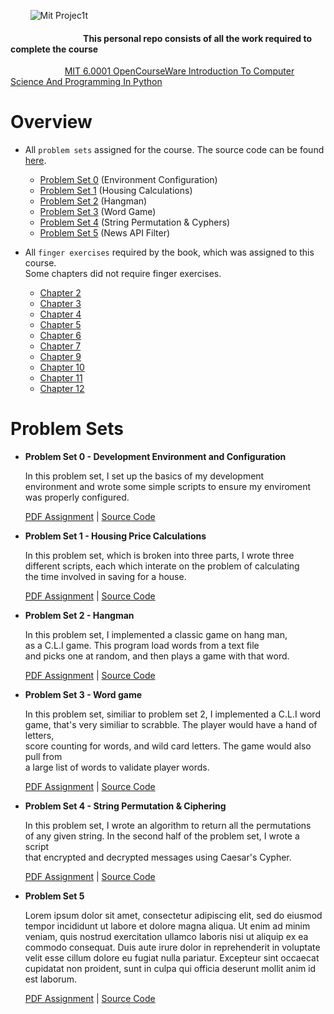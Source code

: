 &nbsp;&nbsp;&nbsp;&nbsp;&nbsp;&nbsp;&nbsp; ![Mit Projec1t](https://github.com/ezratweaver/MIT-6.0001-Introduction-To-Computer-Science-And-Programming-In-Python/assets/101545981/36c78775-2b63-4543-af6e-33858f4b0455)


  


#### &nbsp;&nbsp;&nbsp;&nbsp; &nbsp;&nbsp;&nbsp;&nbsp; &nbsp;&nbsp;&nbsp;&nbsp; &nbsp;&nbsp;&nbsp;&nbsp; &nbsp;&nbsp;&nbsp;&nbsp; &nbsp;&nbsp;&nbsp;&nbsp; &nbsp;&nbsp;&nbsp;&nbsp;   **This personal repo consists of all the work required to complete the course**
 &nbsp;&nbsp;&nbsp;&nbsp; &nbsp;&nbsp;&nbsp;&nbsp; &nbsp;&nbsp;&nbsp;&nbsp; &nbsp;&nbsp;&nbsp;&nbsp;   &nbsp; [MIT 6.0001 OpenCourseWare Introduction To Computer Science And Programming In Python](https://ocw.mit.edu/courses/6-0001-introduction-to-computer-science-and-programming-in-python-fall-2016/ "MIT 6.0001 OpenCourseWare Introduction To Computer Science And Programming In Python")
  
Overview
===========

- All `problem sets` assigned for the course. The source code can be found [here]().
  
  - [Problem Set 0](#ps0) (Environment Configuration)
  - [Problem Set 1](#ps1) (Housing Calculations)
  - [Problem Set 2](#ps2) (Hangman)
  - [Problem Set 3](#ps3) (Word Game)
  - [Problem Set 4](#ps4) (String Permutation & Cyphers)
  - [Problem Set 5](#ps5) (News API Filter)

- All `finger exercises` required by the book, which was assigned to this course. <br>
  Some chapters did not require finger exercises.  

  - [Chapter 2](https://github.com/ezratweaver/MIT-6.0001-Introduction-To-Computer-Science-And-Programming-In-Python/tree/0f5fed3c3dbb73808ddcec81c0b2cf20456e0efa/finger-exercises/Chapter%202)
  - [Chapter 3](https://github.com/ezratweaver/MIT-6.0001-Introduction-To-Computer-Science-And-Programming-In-Python/tree/0f5fed3c3dbb73808ddcec81c0b2cf20456e0efa/finger-exercises/Chapter%203)
  - [Chapter 4](https://github.com/ezratweaver/MIT-6.0001-Introduction-To-Computer-Science-And-Programming-In-Python/tree/0f5fed3c3dbb73808ddcec81c0b2cf20456e0efa/finger-exercises/Chapter%204)
  - [Chapter 5](https://github.com/ezratweaver/MIT-6.0001-Introduction-To-Computer-Science-And-Programming-In-Python/tree/0f5fed3c3dbb73808ddcec81c0b2cf20456e0efa/finger-exercises/Chapter%205)
  - [Chapter 6](https://github.com/ezratweaver/MIT-6.0001-Introduction-To-Computer-Science-And-Programming-In-Python/tree/0f5fed3c3dbb73808ddcec81c0b2cf20456e0efa/finger-exercises/Chapter%206)
  - [Chapter 7](https://github.com/ezratweaver/MIT-6.0001-Introduction-To-Computer-Science-And-Programming-In-Python/tree/0f5fed3c3dbb73808ddcec81c0b2cf20456e0efa/finger-exercises/Chapter%207)
  - [Chapter 9](https://github.com/ezratweaver/MIT-6.0001-Introduction-To-Computer-Science-And-Programming-In-Python/tree/0f5fed3c3dbb73808ddcec81c0b2cf20456e0efa/finger-exercises/Chapter%209)
  - [Chapter 10](https://github.com/ezratweaver/MIT-6.0001-Introduction-To-Computer-Science-And-Programming-In-Python/tree/0f5fed3c3dbb73808ddcec81c0b2cf20456e0efa/finger-exercises/Chapter%2010)
  - [Chapter 11](https://github.com/ezratweaver/MIT-6.0001-Introduction-To-Computer-Science-And-Programming-In-Python/tree/0f5fed3c3dbb73808ddcec81c0b2cf20456e0efa/finger-exercises/Chapter%2011)
  - [Chapter 12](https://github.com/ezratweaver/MIT-6.0001-Introduction-To-Computer-Science-And-Programming-In-Python/tree/0f5fed3c3dbb73808ddcec81c0b2cf20456e0efa/finger-exercises/Chapter%2012)
  
Problem Sets
============= 

<a name="ps0"></a>
- **Problem Set 0 - Development Environment and Configuration**

  In this problem set, I set up the basics of my development <br>
  environment and wrote some simple scripts to ensure my enviroment <br>
  was properly configured. 
  
  [PDF Assignment](https://github.com/ezratweaver/MIT-6.0001-Introduction-To-Computer-Science-And-Programming-In-Python/blob/a2884464941df60b5cef82f8209cb673fa529d20/problem-sets/ps0/ps0_assignment.pdf) | [Source Code](https://github.com/ezratweaver/MIT-6.0001-Introduction-To-Computer-Science-And-Programming-In-Python/tree/a2884464941df60b5cef82f8209cb673fa529d20/problem-sets/ps0)

<a name="ps1"></a>
- **Problem Set 1 - Housing Price Calculations**

  In this problem set, which is broken into three parts, I wrote three <br>
  different scripts, each which interate on the problem of calculating <br>
  the time involved in saving for a house.

  [PDF Assignment](https://github.com/ezratweaver/MIT-6.0001-Introduction-To-Computer-Science-And-Programming-In-Python/blob/54fc2f2eee9f104b19c6a0629e9671f026cd1445/problem-sets/ps1/ps1_assignment.pdf) | [Source Code](https://github.com/ezratweaver/MIT-6.0001-Introduction-To-Computer-Science-And-Programming-In-Python/tree/54fc2f2eee9f104b19c6a0629e9671f026cd1445/problem-sets/ps1)

<a name="ps2"></a>
- **Problem Set 2 - Hangman**

  In this problem set, I implemented a classic game on hang man, <br>
  as a C.L.I game. This program load words from a text file<br>
  and picks one at random, and then plays a game with that word.

  [PDF Assignment](https://github.com/ezratweaver/MIT-6.0001-Introduction-To-Computer-Science-And-Programming-In-Python/blob/26b85a97710db67232972f42b388b1c9ebb8c3c6/problem-sets/ps2/ps2_assignment.pdf) | [Source Code](https://github.com/ezratweaver/MIT-6.0001-Introduction-To-Computer-Science-And-Programming-In-Python/tree/26b85a97710db67232972f42b388b1c9ebb8c3c6/problem-sets/ps2)

<a name="ps3"></a>
- **Problem Set 3 - Word game**

  In this problem set, similiar to problem set 2, I implemented a C.L.I word <br>
  game, that's very similiar to scrabble. The player would have a hand of letters, <br> 
  score counting for words, and wild card letters. The game would also pull from <br>
  a large list of words to validate player words.

  [PDF Assignment](https://github.com/ezratweaver/MIT-6.0001-Introduction-To-Computer-Science-And-Programming-In-Python/blob/26b85a97710db67232972f42b388b1c9ebb8c3c6/problem-sets/ps3/ps3_assignment.pdf) | [Source Code](https://github.com/ezratweaver/MIT-6.0001-Introduction-To-Computer-Science-And-Programming-In-Python/tree/26b85a97710db67232972f42b388b1c9ebb8c3c6/problem-sets/ps3)

<a name="ps4"></a>
- **Problem Set 4 - String Permutation & Ciphering**

  In this problem set, I wrote an algorithm to return all the permutations <br>
  of any given string. In the second half of the problem set, I wrote a script <br>
  that encrypted and decrypted messages using Caesar's Cypher.

  [PDF Assignment](https://github.com/ezratweaver/MIT-6.0001-Introduction-To-Computer-Science-And-Programming-In-Python/tree/01fca7de95bd3faa84358b73d0df8a71d55c8b72/problem-sets/ps4/ps4_assignment.pdf) | [Source Code](https://github.com/ezratweaver/MIT-6.0001-Introduction-To-Computer-Science-And-Programming-In-Python/blob/01fca7de95bd3faa84358b73d0df8a71d55c8b72/problem-sets/ps4)

<a name="ps5"></a>
- **Problem Set 5**

  Lorem ipsum dolor sit amet, consectetur adipiscing elit, sed do eiusmod tempor incididunt ut labore et dolore magna aliqua. Ut enim ad minim veniam, quis nostrud exercitation ullamco laboris nisi ut aliquip ex ea commodo consequat. Duis aute irure dolor in reprehenderit in voluptate velit esse cillum dolore eu fugiat nulla pariatur. Excepteur sint occaecat cupidatat non proident, sunt in culpa qui officia deserunt mollit anim id est laborum.

  [PDF Assignment]() | [Source Code]()